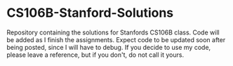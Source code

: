 # CS106B-Stanford-Solutions
Repository containing the solutions for Stanfords CS106B class.
Code will be added as I finish the assignments. Expect code to be updated soon after being posted, since I will have to debug.
If you decide to use my code, please leave a reference, but if you don't, do not call it yours.
